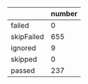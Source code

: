 |  | number |
|----| ---- |
| failed | 0|
| skipFailed | 655|
| ignored | 9|
| skipped | 0|
| passed | 237|
